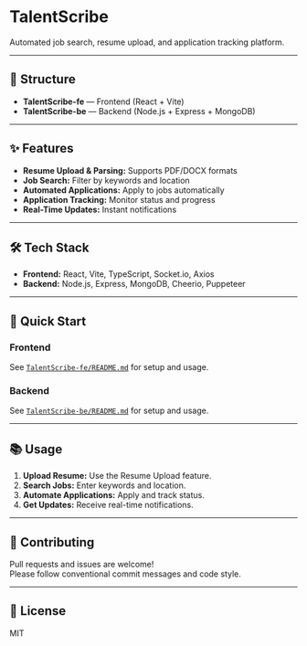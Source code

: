 # TalentScribe

Automated job search, resume upload, and application tracking platform.

---

## 📁 Structure

- **TalentScribe-fe** — Frontend (React + Vite)
- **TalentScribe-be** — Backend (Node.js + Express + MongoDB)

---

## ✨ Features

- **Resume Upload & Parsing:** Supports PDF/DOCX formats
- **Job Search:** Filter by keywords and location
- **Automated Applications:** Apply to jobs automatically
- **Application Tracking:** Monitor status and progress
- **Real-Time Updates:** Instant notifications

---

## 🛠️ Tech Stack

- **Frontend:** React, Vite, TypeScript, Socket.io, Axios
- **Backend:** Node.js, Express, MongoDB, Cheerio, Puppeteer

---

## 🚀 Quick Start

### Frontend

See [`TalentScribe-fe/README.md`](TalentScribe-fe/README.md) for setup and usage.

### Backend

See [`TalentScribe-be/README.md`](TalentScribe-be/README.md) for setup and usage.

---

## 📚 Usage

1. **Upload Resume:** Use the Resume Upload feature.
2. **Search Jobs:** Enter keywords and location.
3. **Automate Applications:** Apply and track status.
4. **Get Updates:** Receive real-time notifications.

---

## 🤝 Contributing

Pull requests and issues are welcome!  
Please follow conventional commit messages and code style.

---

## 📄 License

MIT

